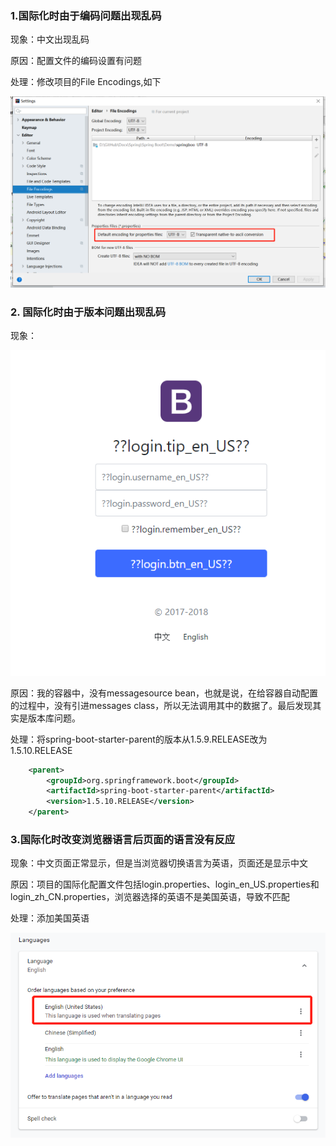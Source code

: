 ### 1.国际化时由于编码问题出现乱码

现象：中文出现乱码

原因：配置文件的编码设置有问题

处理：修改项目的File Encodings,如下

![1570606537441](assets/1570606537441.png)

### 2. 国际化时由于版本问题出现乱码

现象：

![1570607083520](assets/1570607083520.png)

原因：我的容器中，没有messagesource bean，也就是说，在给容器自动配置的过程中，没有引进messages class，所以无法调用其中的数据了。最后发现其实是版本库问题。

处理：将spring-boot-starter-parent的版本从1.5.9.RELEASE改为1.5.10.RELEASE

```xml
    <parent>
        <groupId>org.springframework.boot</groupId>
        <artifactId>spring-boot-starter-parent</artifactId>
        <version>1.5.10.RELEASE</version>
    </parent>
```



### 3.国际化时改变浏览器语言后页面的语言没有反应

现象：中文页面正常显示，但是当浏览器切换语言为英语，页面还是显示中文

原因：项目的国际化配置文件包括login.properties、login_en_US.properties和login_zh_CN.properties，浏览器选择的英语不是美国英语，导致不匹配

处理：添加美国英语

![1570606737441](assets/1570606737441.png)